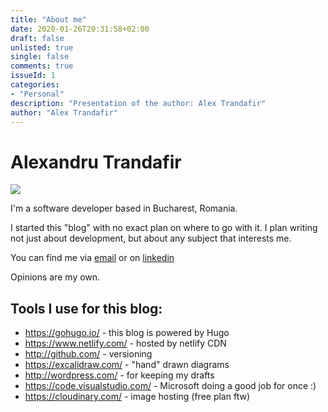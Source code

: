 ```yaml
---
title: "About me"
date: 2020-01-26T20:31:58+02:00
draft: false
unlisted: true
single: false
comments: true
issueId: 1
categories:
- "Personal"
description: "Presentation of the author: Alex Trandafir"
author: "Alex Trandafir"
---
```


# Alexandru Trandafir

<!-- <img src="/static/image/profile-picture.jpg"/> -->

<img src="https://res.cloudinary.com/livebashco/image/upload/v1580068240/profile-picture_i94pl1.jpg"/>

I'm a software developer based in Bucharest, Romania. 

I started this "blog" with no exact plan on where to go with it. I plan writing not just about development, but about any subject that interests me.

You can find me via <a href="mailto:hi@alextrandafir.com">email</a> or on <a href="https://www.linkedin.com/in/alexandru-trandafir-a3b9534b/">linkedin</a>

Opinions are my own. 


## Tools I use for this blog: 

* https://gohugo.io/ - this blog is powered by Hugo
* https://www.netlify.com/ - hosted by netlify CDN
* http://github.com/ - versioning
* https://excalidraw.com/ - "hand" drawn diagrams
* http://wordpress.com/ - for keeping my drafts 
* https://code.visualstudio.com/ - Microsoft doing a good job for once :) 
* https://cloudinary.com/ - image hosting (free plan ftw)
